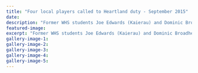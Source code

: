 ```yaml
---
title: "Four local players called to Heartland duty - September 2015"
date: 
description: "Former WHS students Joe Edwards (Kaierau) and Dominic Broadhead (Kaierau) received the call-up to the 25-man team, which consists of U19 representatives from all 12 Heartland unions."
featured-image: 
excerpt: "Former WHS students Joe Edwards (Kaierau) and Dominic Broadhead (Kaierau) received the call-up to the 25-man team, which consists of U19 representatives from all 12 Heartland unions."
gallery-image-1: 
gallery-image-2: 
gallery-image-3: 
gallery-image-4: 
gallery-image-5: 
---
```

